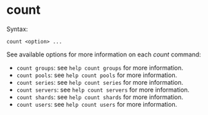 count
=====

Syntax:

	count <option> ...

See available options for more information on each *count* command:

- `count groups`: see `help count groups` for more information.
- `count pools`: see `help count pools` for more information.
- `count series`: see `help count series` for more information.
- `count servers`: see `help count servers` for more information.
- `count shards`: see `help count shards` for more information.
- `count users`: see `help count users` for more information.
